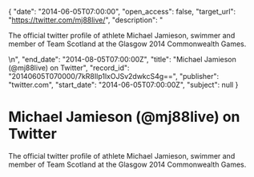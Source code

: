 {
  "date": "2014-06-05T07:00:00", 
  "open_access": false, 
  "target_url": "https://twitter.com/mj88live/", 
  "description": "<p>The official twitter profile of athlete Michael Jamieson, swimmer and member of Team Scotland at the Glasgow 2014 Commonwealth Games.</p>\n", 
  "end_date": "2014-08-05T07:00:00Z", 
  "title": "Michael Jamieson (@mj88live) on Twitter", 
  "record_id": "20140605T070000/7kR8Ilp1lxOJSv2dwkcS4g==", 
  "publisher": "twitter.com", 
  "start_date": "2014-06-05T07:00:00Z", 
  "subject": null
}

# Michael Jamieson (@mj88live) on Twitter

<p>The official twitter profile of athlete Michael Jamieson, swimmer and member of Team Scotland at the Glasgow 2014 Commonwealth Games.</p>
